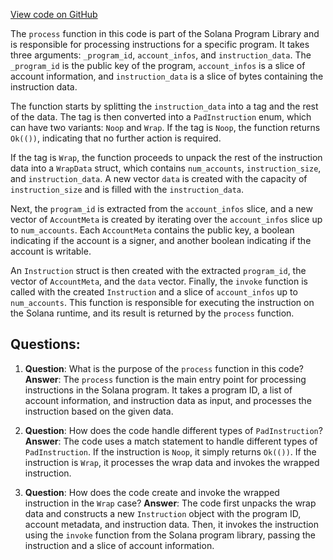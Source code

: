 [View code on GitHub](https://github.com/solana-labs/solana-program-library/instruction-padding/program/src/processor.rs)

The `process` function in this code is part of the Solana Program Library and is responsible for processing instructions for a specific program. It takes three arguments: `_program_id`, `account_infos`, and `instruction_data`. The `_program_id` is the public key of the program, `account_infos` is a slice of account information, and `instruction_data` is a slice of bytes containing the instruction data.

The function starts by splitting the `instruction_data` into a tag and the rest of the data. The tag is then converted into a `PadInstruction` enum, which can have two variants: `Noop` and `Wrap`. If the tag is `Noop`, the function returns `Ok(())`, indicating that no further action is required.

If the tag is `Wrap`, the function proceeds to unpack the rest of the instruction data into a `WrapData` struct, which contains `num_accounts`, `instruction_size`, and `instruction_data`. A new vector `data` is created with the capacity of `instruction_size` and is filled with the `instruction_data`.

Next, the `program_id` is extracted from the `account_infos` slice, and a new vector of `AccountMeta` is created by iterating over the `account_infos` slice up to `num_accounts`. Each `AccountMeta` contains the public key, a boolean indicating if the account is a signer, and another boolean indicating if the account is writable.

An `Instruction` struct is then created with the extracted `program_id`, the vector of `AccountMeta`, and the `data` vector. Finally, the `invoke` function is called with the created `Instruction` and a slice of `account_infos` up to `num_accounts`. This function is responsible for executing the instruction on the Solana runtime, and its result is returned by the `process` function.
## Questions: 
 1. **Question**: What is the purpose of the `process` function in this code?
   **Answer**: The `process` function is the main entry point for processing instructions in the Solana program. It takes a program ID, a list of account information, and instruction data as input, and processes the instruction based on the given data.

2. **Question**: How does the code handle different types of `PadInstruction`?
   **Answer**: The code uses a match statement to handle different types of `PadInstruction`. If the instruction is `Noop`, it simply returns `Ok(())`. If the instruction is `Wrap`, it processes the wrap data and invokes the wrapped instruction.

3. **Question**: How does the code create and invoke the wrapped instruction in the `Wrap` case?
   **Answer**: The code first unpacks the wrap data and constructs a new `Instruction` object with the program ID, account metadata, and instruction data. Then, it invokes the instruction using the `invoke` function from the Solana program library, passing the instruction and a slice of account information.